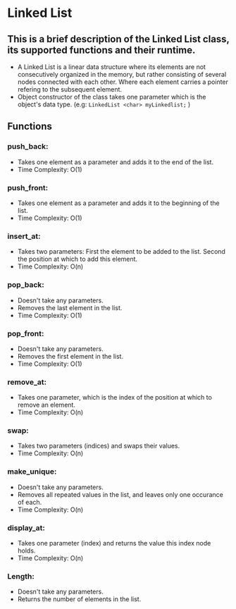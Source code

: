 # Linked List

This is a brief description of the Linked List class, its supported functions and their runtime.
----------
- A Linked List is a linear data structure where its elements are not consecutively organized in the memory, but rather consisting of several nodes connected with each other. Where each element carries a pointer refering to the subsequent element.
- Object constructor of the class takes one parameter which is the object's data type. (e.g: ```LinkedList <char> myLinkedlist;``` )

## Functions
### push_back:
- Takes one element as a parameter and adds it to the end of the list.
- Time Complexity: O(1)

### push_front:
- Takes one element as a parameter and adds it to the beginning of the list.
- Time Complexity: O(1)

### insert_at:
- Takes two parameters: First the element to be added to the list. Second the position at which to add this element.
- Time Complexity: O(n)

### pop_back:
- Doesn't take any parameters.
- Removes the last element in the list.
- Time Complexity: O(1)

### pop_front:
- Doesn't take any parameters.
- Removes the first element in the list.
- Time Complexity: O(1)

### remove_at:
- Takes one parameter, which is the index of the position at which to remove an element.
- Time Complexity: O(n)

### swap:
- Takes two parameters (indices) and swaps their values.
- Time Complexity: O(n)

### make_unique:
- Doesn't take any parameters.
- Removes all repeated values in the list, and leaves only one occurance of each.
- Time Complexity: O(n)

### display_at:
- Takes one parameter (index) and returns the value this index node holds.
- Time Complexity: O(n)

### Length:
- Doesn't take any parameters.
- Returns the number of elements in the list.







